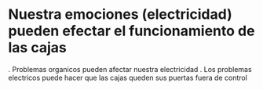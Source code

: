 # Nuestra emociones (electricidad) pueden efectar el funcionamiento de las cajas

. Problemas organicos pueden afectar nuestra electricidad
. Los problemas electricos puede hacer que las cajas queden sus puertas fuera de control
